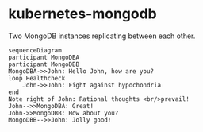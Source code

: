 # kubernetes-mongodb
Two MongoDB instances replicating between each other.



```mermaid
sequenceDiagram
participant MongoDBA
participant MongoDBB
MongoDBA->>John: Hello John, how are you?
loop Healthcheck
	John->>John: Fight against hypochondria
end
Note right of John: Rational thoughts <br/>prevail!
John-->>MongoDBA: Great!
John->>MongoDBB: How about you?
MongoDBB-->>John: Jolly good!
```